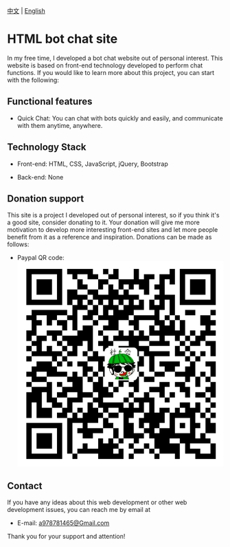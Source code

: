 
[中文](README.md) | [English](README-en.md)
# HTML bot chat site

In my free time, I developed a bot chat website out of personal interest. This website is based on front-end technology developed to perform chat functions. If you would like to learn more about this project, you can start with the following:

## Functional features

- Quick Chat: You can chat with bots quickly and easily, and communicate with them anytime, anywhere.
## Technology Stack

- Front-end: HTML, CSS, JavaScript, jQuery, Bootstrap

- Back-end: None

## Donation support

This site is a project I developed out of personal interest, so if you think it's a good site, consider donating to it. Your donation will give me more motivation to develop more interesting front-end sites and let more people benefit from it as a reference and inspiration. Donations can be made as follows:

- Paypal QR code:
![Alipay QR Code](./img/alipay-qrcode.jpg)

## Contact

If you have any ideas about this web development or other web development issues, you can reach me by email at

- E-mail: a978781465@Gmail.com

Thank you for your support and attention!